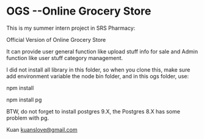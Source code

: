 OGS --Online Grocery Store
===

This is my summer intern project in SRS Pharmacy:

Official Version of Online Grocery Store

It can provide user general function like upload stuff info for sale
and Admin function like user stuff category management.

I did not install all library in this folder, so when you clone this,
make sure add environment variable the node bin folder, and in this ogs folder, use:

npm install


npm install pg



BTW, do not forget to install postgres 9.X, the Postgres 8.X has some problem with pg.


Kuan
kuanslove@gmail.com
